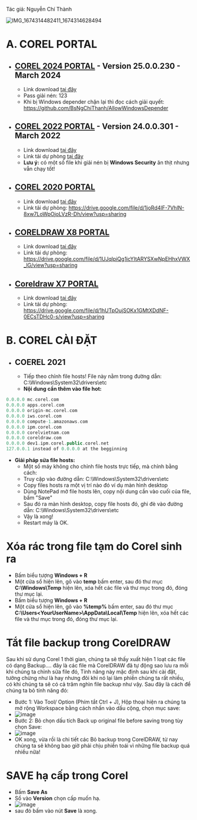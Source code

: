 Tác giả: Nguyễn Chí Thành

![IMG_1674314482411_1674314628494](https://user-images.githubusercontent.com/82578024/231749370-cff3f452-4349-46bd-80e4-dd85653ca27f.jpg)

# A. COREL PORTAL #

- ## [COREL 2024 PORTAL](https://3w7ng6-my.sharepoint.com/:u:/g/personal/driver_3w7ng6_onmicrosoft_com/EWKD7Xpbc9tIhdmedAOLO6YB5C8Vwo7BgeCzgq5055n_DA?e=aBuhWM) - Version 25.0.0.230 - March 2024 ##
    - Link download [tại đây](https://3w7ng6-my.sharepoint.com/:u:/g/personal/driver_3w7ng6_onmicrosoft_com/EWKD7Xpbc9tIhdmedAOLO6YB5C8Vwo7BgeCzgq5055n_DA?e=aBuhWM)
    - Pass giải nén: 123
    - Khi bị Windows depender chặn lại thì đọc cách giải quyết: https://github.com/BsNgChiThanh/AllowWindowsDepender

- ## [COREL 2022 PORTAL](https://1drv.ms/u/s!AjzhqlUXIkYVgQWTMZh5F8quOz4B?e=53LTzg) - Version 24.0.0.301 - March 2022 ##
    - Link download [tại đây](https://1drv.ms/u/s!AjzhqlUXIkYVgQWTMZh5F8quOz4B?e=53LTzg)
    - Link tải dự phòng [tại đây](https://terabox.com/s/1ZHDXgogh21YGMvMJVzAwcA)
    - **Lưu ý:** có một số file khi giải nén bị **Windows Security** ăn thịt nhưng vẵn chạy tốt!

- ## [COREL 2020 PORTAL](https://1drv.ms/u/s!AjzhqlUXIkYVgQQjGkJS4plP-ii-?e=wE5er9) ##
    - Link download [tại đây](https://1drv.ms/u/s!AjzhqlUXIkYVgQQjGkJS4plP-ii-?e=wE5er9)
    - Link tải dự phòng: https://drive.google.com/file/d/1joRd4lF-7VhlN-8xw7LoWpOjoLVzR-Dh/view?usp=sharing

- ## [CORELDRAW X8 PORTAL](https://1drv.ms/u/s!AjzhqlUXIkYVgQPMq4dosNUTXckW?e=pkiiTr) ##
    - Link download [tại đây](https://1drv.ms/u/s!AjzhqlUXIkYVgQPMq4dosNUTXckW?e=pkiiTr)
    - Link tải dự phòng: https://drive.google.com/file/d/1UJqlpiQg1icYItARYSXwNpEHhxVWX_lG/view?usp=sharing

- ## [Coreldraw X7 PORTAL](https://1drv.ms/u/s!AjzhqlUXIkYVgQbJPBDmmGHd79OF?e=PZJKv7) ##
    - Link download [tại đây](https://1drv.ms/u/s!AjzhqlUXIkYVgQbJPBDmmGHd79OF?e=PZJKv7)
    - Link tải dự phòng: https://drive.google.com/file/d/1hUTpOujSOKx1GMtXDdNF-0ECsTDHc0-s/view?usp=sharing

# B. COREL CÀI ĐẶT #

- ## COEREL 2021 ##
    - Tiếp theo chỉnh file hosts! File này nằm trong đường dẫn: C:\Windows\System32\drivers\etc
    - **Nội dung cần thêm vào file hot:**

```php
0.0.0.0 mc.corel.com
0.0.0.0 apps.corel.com
0.0.0.0 origin-mc.corel.com
0.0.0.0 iws.corel.com
0.0.0.0 compute-1.amazonaws.com  
0.0.0.0 ipm.corel.com
0.0.0.0 corelvietnam.com  
0.0.0.0 coreldraw.com
0.0.0.0 dev1.ipm.corel.public.corel.net 
127.0.0.1 instead of 0.0.0.0 at the begginning
```

- **Giải pháp sửa file hosts:**
    - Một số máy không cho chỉnh file hosts trực tiếp, mà chỉnh bằng cách:
    - Truy cập vào đường dẫn: C:\Windows\System32\drivers\etc
    - Copy files hosts ra một vị trí nào đó ví dụ màn hình desktop
    - Dùng NotePad mở file hosts lên, copy nội dung cần vào cuối của file, bấm "Save"
    - Sau đó ra màn hình desktop, copy file hosts đó, ghi đè vào đường dẫn: C:\Windows\System32\drivers\etc
    - Vậy là xong!
    - Restart máy là OK.

# Xóa rác trong file tạm do Corel sinh ra #
- Bấm biểu tượng **Windows + R**
- Một cửa sổ hiện lên, gõ vào **temp** bấm enter, sau đó thư mục **C:\Windows\Temp** hiện lên, xóa hết các file và thư mục trong đó, đóng thư mục lại.
- Bấm biểu tượng **Windows + R**
- Một cửa sổ hiện lên, gõ vào **%temp%** bấm enter, sau đó thư mục **C:\Users\<YourUserName>\AppData\Local\Temp** hiện lên, xóa hết các file và thư mục trong đó, đóng thư mục lại.

# Tắt file backup trong CorelDRAW #

Sau khi sử dụng Corel 1 thời gian, chúng ta sẽ thấy xuất hiện 1 loạt các file có dạng Backup…. đây là các file mà CorelDRAW đã tự động sao lưu ra mỗi khi chúng ta chỉnh sửa file đó, Tính năng này mặc định sau khi cài đặt, tưởng chừng như là hay nhưng đôi khi nó lại làm phiền chúng ta rất nhiều, có khi chúng ta sẽ có cả trăm nghìn file backup như vậy. Sau đây là cách để chúng ta bỏ tính năng đó:

- Bước 1: Vào Tool/ Option (Phím tắt Ctrl + J), Hộp thoại hiện ra chúng ta mở rộng Workspace bằng cách nhấn vào dấu cộng, chọn mục save:
- ![image](https://github.com/BsNgChiThanh/Kich-hoat-Corel/assets/82578024/20b1a7d7-1445-48b8-aa6b-40412440d188)
- Bước 2: Bỏ chọn dấu tích Back up original file before saving trong tùy chọn Save:
- ![image](https://github.com/BsNgChiThanh/Kich-hoat-Corel/assets/82578024/5500aa2e-7b9b-4b4a-9136-59d653e7dc43)
- OK xong, vừa rồi là chi tiết các Bỏ backup trong CorelDRAW, từ nay chúng ta sẽ không bao giờ phải chịu phiền toái vì những file backup quá nhiều nữa!

# SAVE hạ cấp trong Corel #
- Bấm **Save As**
- Sổ vào **Version** chọn cấp muốn hạ.
- ![image](https://github.com/user-attachments/assets/79358426-9fc6-46e1-88bc-1fa49a68c77e)
- sau đó bấm vào nút **Save** là xong.
